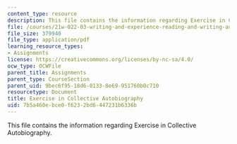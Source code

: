 ```yaml
---
content_type: resource
description: This file contains the information regarding Exercise in Collective Autobiography.
file: /courses/21w-022-03-writing-and-experience-reading-and-writing-autobiography-spring-2014/7b5a460ebce0f6232bd6447231b6336b_MIT21W_022_03S14_0401_ic.pdf
file_size: 379940
file_type: application/pdf
learning_resource_types:
- Assignments
license: https://creativecommons.org/licenses/by-nc-sa/4.0/
ocw_type: OCWFile
parent_title: Assignments
parent_type: CourseSection
parent_uid: 9bec6f95-18d6-0133-8e69-951760b0c710
resourcetype: Document
title: Exercise in Collective Autobiography
uid: 7b5a460e-bce0-f623-2bd6-447231b6336b
---
```

This file contains the information regarding Exercise in Collective Autobiography.